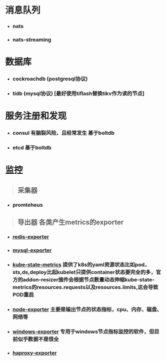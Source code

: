 # 消息队列
* ### nats
* ### nats-streaming

# 数据库
* ### cockroachdb (postgresql协议)
* ### tidb (mysql协议) [最好使用tiflash替换tikv作为读的节点]

# 服务注册和发现
* ### consul 有脑裂风险，且经常发生 基于boltdb
* ### etcd 基于boltdb

# 监控
> ## 采集器
* ### promteheus
> ## 导出器 各类产生metrics的exporter
* ### [redis-exporter]([https://github.com/oliver006/redis_exporter])
* ### [mysql-exporter](https://github.com/prometheus/mysqld_exporter)
* ### [kube-state-metrics](https://github.com/kubernetes/kube-state-metrics) 提供了k8s的yaml资源状态比如pod，sts,ds,deploy比起kubelet只提供container状态要完全的多，官方的addon-resizer插件会根据节点数量动态伸缩kube-state-metrics的resources.requests以及resources.limits,这会导致POD重启
* ### [node-exporter](https://github.com/prometheus/node_exporter) 主要是输出节点的状态指标，cpu、内存、磁盘、网络等
* ### [windows-exporter](https://github.com/prometheus-community/windows_exporter) 专用于windows节点指标监控的软件，但目前似乎数据不是很全
* ### [haproxy-exporter](https://github.com/prometheus/haproxy_exporter)